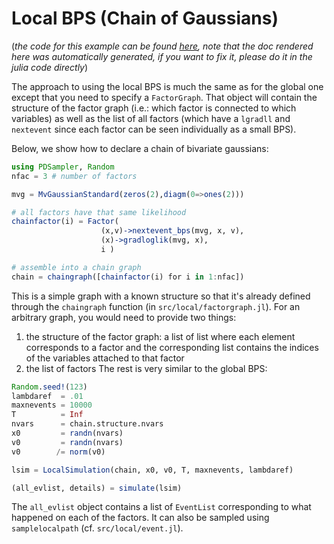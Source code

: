 # Local BPS (Chain of Gaussians)

(*the code for this example can be found [here](https://github.com/alan-turing-institute/PDSampler.jl/blob/master/test/ex_lbps1.jl), note that the doc rendered here was automatically generated, if you want to fix it, please do it in the julia code directly*)

The approach to using the local BPS is much the same as for the global one
except that you need to specify a `FactorGraph`.
That object will contain the structure of the factor graph (i.e.: which factor is connected to which variables) as well as the list of all factors (which have a `lgradll` and `nextevent` since each factor can be seen individually as a small BPS).

Below, we show how to declare a chain of bivariate gaussians:

```julia
using PDSampler, Random
nfac = 3 # number of factors

mvg = MvGaussianStandard(zeros(2),diagm(0=>ones(2)))

# all factors have that same likelihood
chainfactor(i) = Factor(
                    (x,v)->nextevent_bps(mvg, x, v),
                    (x)->gradloglik(mvg, x),
                    i )

# assemble into a chain graph
chain = chaingraph([chainfactor(i) for i in 1:nfac])

```
This is a simple graph with a known structure so that it's already defined
through the `chaingraph` function (in `src/local/factorgraph.jl`). For an
arbitrary graph, you would need to provide two things:
1. the structure of the factor graph: a list of list where each element corresponds to a factor and the corresponding list contains the indices of the variables attached to that factor
2. the list of factors
The rest is very similar to the global BPS:

```julia
Random.seed!(123)
lambdaref  = .01
maxnevents = 10000
T          = Inf
nvars      = chain.structure.nvars
x0         = randn(nvars)
v0         = randn(nvars)
v0        /= norm(v0)

lsim = LocalSimulation(chain, x0, v0, T, maxnevents, lambdaref)

(all_evlist, details) = simulate(lsim)

```
The `all_evlist` object contains a list of `EventList` corresponding to what
happened on each of the factors. It can also be sampled using `samplelocalpath`
(cf. `src/local/event.jl`).
